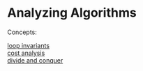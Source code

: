 # Analyzing Algorithms

Concepts:

[loop invariants](sorting)\
[cost analysis](analysis)\
[divide and conquer](sorting/sorting.c#L58-L93)
